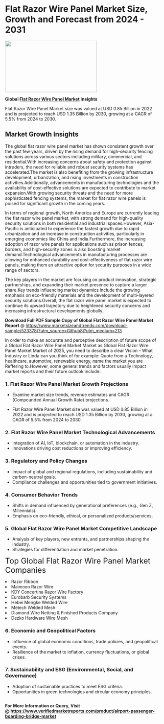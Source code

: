 <H1>Flat Razor Wire Panel Market Size, Growth and Forecast from 2024 - 2031</H1><img class="aligncenter size-medium wp-image-584254" src="https://thirdeyenews.in/wp-content/uploads/2024/09/Global-Market-Research-300x168.jpeg" alt="" width="300" height="168" /><p><strong>Global&nbsp;<a href="https://www.marketsizeandtrends.com/download-sample/523378/?utm_source=Github8j?utm_medium=213">Flat Razor Wire Panel Market</a> Insights</strong></p><p>Flat Razor Wire Panel Market size was valued at USD 0.85 Billion in 2022 and is projected to reach USD 1.35 Billion by 2030, growing at a CAGR of 5.5% from 2024 to 2030.</p><p><h2>Market Growth Insights</h2> <p>The global flat razor wire panel market has shown consistent growth over the past few years, driven by the rising demand for high-security fencing solutions across various sectors including military, commercial, and residential.With increasing concerns about safety and protection against intruders, the need for reliable and robust security systems has accelerated.The market is also benefiting from the growing infrastructure development, urbanization, and rising investments in construction activities.Additionally, advancements in manufacturing technologies and the availability of cost-effective solutions are expected to contribute to market expansion.With growing security threats and the need for more sophisticated fencing systems, the market for flat razor wire panels is poised for significant growth in the coming years.</p> <p>In terms of regional growth, North America and Europe are currently leading the flat razor wire panel market, with strong demand for high-quality security solutions in both residential and industrial spaces.However, Asia-Pacific is anticipated to experience the fastest growth due to rapid urbanization and an increase in construction activities, particularly in emerging economies like China and India.Furthermore, the increasing adoption of razor wire panels for applications such as prison fences, borders, and high-security zones is also boosting market demand.Technological advancements in manufacturing processes are allowing for enhanced durability and cost-effectiveness of flat razor wire panels, making them an attractive option for security purposes in a wide range of sectors.</p> <p>The key players in the market are focusing on product innovation, strategic partnerships, and expanding their market presence to capture a larger share.Key trends influencing market dynamics include the growing emphasis on eco-friendly materials and the development of multi-layered security solutions.Overall, the flat razor wire panel market is expected to continue its upward trajectory due to heightened security concerns and increasing infrastructural developments globally.</p> <p><span class=""><strong>Download Full PDF Sample Copy of Global Flat Razor Wire Panel Market Report</strong> @ <a href="https://www.marketsizeandtrends.com/download-sample/523378/?utm_source=Github8j?utm_medium=213" target="_blank">https://www.marketsizeandtrends.com/download-sample/523378/?utm_source=Github8j?utm_medium=213</a></span></p><p>In order to make an accurate and perceptive description of future scope of a Global&nbsp;Flat Razor Wire Panel Market Market as Global&nbsp;Flat Razor Wire Panel Market Market of 2025, you need to describe a clear Vision &ndash; What Industry or Linda can you think of for example: Quote from a Technology, healthcare, automotive, renewable energy, name the market you are Reffering to.However, some general trends and factors usually impact market reports and their future outlook include:</p><h3>1.&nbsp;<strong>Flat Razor Wire Panel Market Growth Projections</strong></h3><ul><li>Examine market size trends, revenue estimates and CAGR (Compounded Annual Growth Rate) projections.</li><li><p>Flat Razor Wire Panel Market size was valued at USD 0.85 Billion in 2022 and is projected to reach USD 1.35 Billion by 2030, growing at a CAGR of 5.5% from 2024 to 2030.</p></li></ul><h3>2.&nbsp;<strong>Flat Razor Wire Panel Market Technological Advancements</strong></h3><ul><li>Integration of AI, IoT, blockchain, or automation in the industry.</li><li>Innovations driving cost reductions or improving efficiency.</li></ul><h3>3.&nbsp;<strong>Regulatory and Policy Changes</strong></h3><ul><li>Impact of global and regional regulations, including sustainability and carbon-neutral goals.</li><li>Compliance challenges and opportunities tied to government initiatives.</li></ul><h3>4.&nbsp;<strong>Consumer Behavior Trends</strong></h3><ul><li>Shifts in demand influenced by generational preferences (e.g., Gen Z, Millennials).</li><li>Emphasis on eco-friendly, ethical, or personalized products/services.</li></ul><h3>5.&nbsp;<strong>Global Flat Razor Wire Panel Market Competitive Landscape</strong></h3><ul><li>Analysis of key players, new entrants, and partnerships shaping the industry.</li><li>Strategies for differentiation and market penetration.</li></ul><p data-pm-slice="1 1 []"><span style="color: inherit; font-family: inherit; font-size: 25px;">Top Global Flat Razor Wire Panel Market Companies</span></p><div class="" data-test-id=""><p><li>Razor Ribbon</li><li> Maimoon Razor Wire</li><li> KDY Concertina Razor Wire Factory</li><li> Eurobarb Security Systems</li><li> Hebei Mengke Welded Wire</li><li> Metech Welded Mesh</li><li> Diamond Wire Netting & Finished Products Company</li><li> Dezko Hardware Wire Mesh</li></p></div><h3>6.&nbsp;<strong>Economic and Geopolitical Factors</strong></h3><ul><li>Influence of global economic conditions, trade policies, and geopolitical events.</li><li>Resilience of the market to inflation, currency fluctuations, or global crises.</li></ul><h3>7.&nbsp;<strong>Sustainability and ESG (Environmental, Social, and Governance)</strong></h3><ul><li>Adoption of sustainable practices to meet ESG criteria.</li><li>Opportunities in green technologies and circular economy principles.</li></ul><h2><strong style="font-size: 14px;">For More Information or Query, Visit @&nbsp;</strong><a style="background-color: #ffffff; font-size: 14px;" href="https://www.marketsizeandtrends.com/report/flat-razor-wire-panel-market/" target="_blank">https://www.verifiedmarketreports.com/product/airport-passenger-boarding-bridge-market</a></h2>